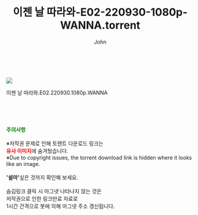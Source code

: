 ﻿---
layout: post
title:  "    이젠 날 따라와-E02-220930-1080p-WANNA.torrent"
author: John
categories: [ TV ]
tags: [  ]
image: https://torrentrj56.com/uploadfile/full/8365187c40c663e632335c1ed2d3fd7bf176e439.jpg 
description: "    이젠 날 따라와-E02-220930-1080p-WANNA torrent 정보 공유"
toc: true
toc_sticky: true
---

<br>
<p><img src="https://torrentrj56.com/uploadfile/full/8365187c40c663e632335c1ed2d3fd7bf176e439.jpg"/></p>
 이젠 날 따라와.E02.220930.1080p.WANNA  
    
<br><br><br>
<p data-ke-size="size16"><b><span style="color: green;">주의사항</span></b><br /><br />※저작권 문제로 인해 토렌트 다운로드 링크는<br /><b><span style="color: red;">유사 이미지</span></b>에 숨겨뒀습니다.<br />※Due to copyright issues, the torrent download link is hidden where it looks like an image.<br /><br /><b>'설마'</b>싶은 것까지 확인해 보세요.<br /><br />숨김링크 클릭 시 마그넷 나타나지 않는 것은<br />저작권으로 인한 링크만료 자료로<br />1시간 간격으로 봇에 의해 마그넷 주소 갱신됩니다.</p>
